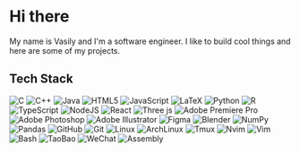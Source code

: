 # Hi there 

My name is Vasily and I'm a software engineer. I like to build cool things and here are some of my projects. 

## Tech Stack

![C](https://img.shields.io/badge/c-%2300599C.svg?style=flat&logo=c&logoColor=white) ![C++](https://img.shields.io/badge/c++-%2300599C.svg?style=flat&logo=c%2B%2B&logoColor=white) ![Java](https://img.shields.io/badge/java-%23ED8B00.svg?style=flat&logo=openjdk&logoColor=white) ![HTML5](https://img.shields.io/badge/html5-%23E34F26.svg?style=flat&logo=html5&logoColor=white) ![JavaScript](https://img.shields.io/badge/javascript-%23323330.svg?style=flat&logo=javascript&logoColor=%23F7DF1E) ![LaTeX](https://img.shields.io/badge/latex-%23008080.svg?style=flat&logo=latex&logoColor=white) ![Python](https://img.shields.io/badge/python-3670A0?style=flat&logo=python&logoColor=ffdd54) ![R](https://img.shields.io/badge/r-%23276DC3.svg?style=flat&logo=r&logoColor=white) ![TypeScript](https://img.shields.io/badge/typescript-%23007ACC.svg?style=flat&logo=typescript&logoColor=white) ![NodeJS](https://img.shields.io/badge/node.js-6DA55F?style=flat&logo=node.js&logoColor=white) ![React](https://img.shields.io/badge/react-%2320232a.svg?style=flat&logo=react&logoColor=%2361DAFB) ![Three js](https://img.shields.io/badge/threejs-black?style=flat&logo=three.js&logoColor=white) ![Adobe Premiere Pro](https://img.shields.io/badge/adobe%20premiere%20pro-%23330D3E.svg?style=flat&logo=adobe%20illustrator&logoColor=white) ![Adobe Photoshop](https://img.shields.io/badge/adobe%20photoshop-%234FCCFE.svg?style=flat&logo=adobe%20illustrator&logoColor=white) ![Adobe Illustrator](https://img.shields.io/badge/adobe%20illustrator-%23FF9A00.svg?style=flat&logo=adobe%20illustrator&logoColor=white) ![Figma](https://img.shields.io/badge/figma-%23F24E1E.svg?style=flat&logo=figma&logoColor=white) ![Blender](https://img.shields.io/badge/blender-%23F5792A.svg?style=flat&logo=blender&logoColor=white) ![NumPy](https://img.shields.io/badge/numpy-%23013243.svg?style=flat&logo=numpy&logoColor=white) ![Pandas](https://img.shields.io/badge/pandas-%23150458.svg?style=flat&logo=pandas&logoColor=white) ![GitHub](https://img.shields.io/badge/github-%23121011.svg?style=flat&logo=github&logoColor=white) ![Git](https://img.shields.io/badge/git-%23F05033.svg?style=flat&logo=git&logoColor=white) ![Linux](https://img.shields.io/badge/linux-%23FCC624.svg?style=flat&logo=linux&logoColor=white) ![ArchLinux](https://img.shields.io/badge/archlinux-%231793D1.svg?style=flat&logo=archlinux&logoColor=white) ![Tmux](https://img.shields.io/badge/tmux-%231BB91F.svg?style=flat&logo=tmux&logoColor=white) ![Nvim](https://img.shields.io/badge/noevim-%2357A143.svg?style=flat&logo=neovim&logoColor=white) ![Vim](https://img.shields.io/badge/vim-%23019733.svg?style=flat&logo=vim&logoColor=white) ![Bash](https://img.shields.io/badge/gnubash-%234EAA25.svg?style=flat&logo=gnubash&logoColor=white) ![TaoBao](https://img.shields.io/badge/taobao-%23E94F20.svg?style=flat&logo=taobao&logoColor=white) ![WeChat](https://img.shields.io/badge/wechat-%2307C160.svg?style=flat&logo=wechat&logoColor=white) ![Assembly](https://img.shields.io/badge/assembly-%23241F31.svg?style=flat&logo=gnometerminal&logoColor=white) 
